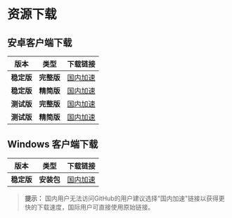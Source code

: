 # 资源下载

## 安卓客户端下载

| 版本   | 类型   | 下载链接                                                                 |
|--------|--------|--------------------------------------------------------------------------|
| **稳定版** | **完整版** | [国内加速](https://gh-proxy.com/https://github.com/home-assistant/android/releases/latest/download/app-full-release.apk)  | [原始链接](https://github.com/home-assistant/android/releases/latest/download/app-full-release.apk) |
| **稳定版** | **精简版** | [国内加速](https://gh-proxy.com/https://github.com/home-assistant/android/releases/latest/download/app-minimal-release.apk) | [原始链接](https://github.com/home-assistant/android/releases/latest/download/app-minimal-release.apk) |
| **测试版** | **完整版** | [国内加速](https://gh-proxy.com/https://github.com/home-assistant/android/releases/download/2025.3.5/app-full-release.apk)  | [原始链接](https://github.com/home-assistant/android/releases/download/2025.3.5/app-full-release.apk) |
| **测试版** | **精简版** | [国内加速](https://gh-proxy.com/https://github.com/home-assistant/android/releases/download/2025.3.5/app-minimal-release.apk) | [原始链接](https://github.com/home-assistant/android/releases/download/2025.3.5/app-minimal-release.apk) |


## Windows 客户端下载

| 版本   | 类型   | 下载链接                                                                 |
|--------|--------|--------------------------------------------------------------------------|
| **稳定版** | **安装包** | [国内加速](https://gh-proxy.com/https://github.com/hass-agent/HASS.Agent/releases/latest/download/HASS.Agent.Installer.exe) | [原始链接](https://github.com/hass-agent/HASS.Agent/releases/latest/download/HASS.Agent.Installer.exe) |

> **提示：** 国内用户无法访问GitHub的用户建议选择"国内加速"链接以获得更快的下载速度，国际用户可直接使用原始链接。